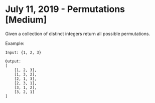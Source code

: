 # July 11, 2019 - Permutations [Medium]

Given a collection of distinct integers return all possible permutations.

Example:
```
Input: {1, 2, 3}

Output: 
[
    [1, 2, 3],
    [1, 3, 2],
    [2, 1, 3],
    [2, 3, 1],
    [3, 1, 2],
    [3, 2, 1]
]
